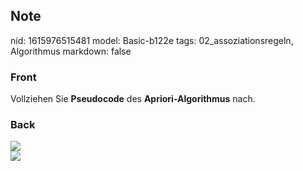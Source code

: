 ## Note
nid: 1615976515481
model: Basic-b122e
tags: 02_assoziationsregeln, Algorithmus
markdown: false

### Front
Vollziehen Sie <b>Pseudocode</b> des <b>Apriori-Algorithmus</b> nach.

### Back
<img src="paste-c5154b25bd88588febdb980f7911e6a95dbb4407.jpg">
<div><img src=
paste-61649bb6c4f5f58338c526c6b9fcbf01d11406c7.jpg></div>
